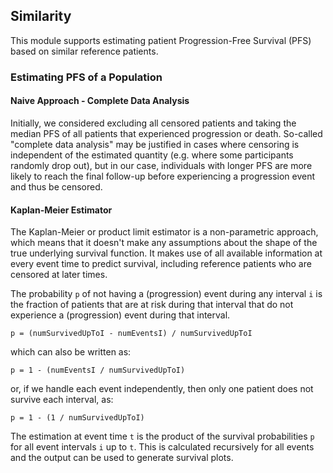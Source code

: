 ## Similarity

This module supports estimating patient Progression-Free Survival (PFS) based on similar reference patients.

### Estimating PFS of a Population

#### Naive Approach - Complete Data Analysis

Initially, we considered excluding all censored patients and taking the median PFS of all patients that experienced
progression or death.
So-called "complete data analysis" may be justified in cases where censoring is independent of the estimated quantity
(e.g. where some participants randomly drop out), but in our case, individuals with longer PFS are more likely to
reach the final follow-up before experiencing a progression event and thus be censored.

#### Kaplan-Meier Estimator

The Kaplan-Meier or product limit estimator is a non-parametric approach, which means that it doesn't make any
assumptions about the shape of the true underlying survival function.
It makes use of all available information at every event time to predict survival, including reference patients who are
censored at later times.

The probability `p` of not having a (progression) event during any interval `i` is the fraction of patients that are at risk during that interval that
do not experience a (progression) event during that interval.

`p = (numSurvivedUpToI - numEventsI) / numSurvivedUpToI`

which can also be written as:

`p = 1 - (numEventsI / numSurvivedUpToI)`

or, if we handle each event independently, then only one patient does not survive each interval, as:

`p = 1 - (1 / numSurvivedUpToI)`

The estimation at event time `t` is the product of the survival probabilities `p` for all event intervals `i` up to `t`.
This is calculated recursively for all events and the output can be used to generate survival plots.